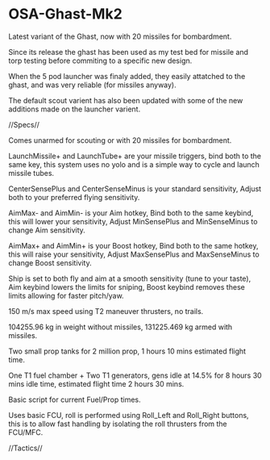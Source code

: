 # OSA-Ghast-Mk2
Latest variant of the Ghast, now with 20 missiles for bombardment.

Since its release the ghast has been used as my test bed for missile and torp testing before commiting to a specific new design.

When the 5 pod launcher was finaly added, they easily attatched to the ghast, and was very reliable (for missiles anyway).

The default scout varient has also been updated with some of the new additions made on the launcher varient.

//Specs//

Comes unarmed for scouting or with 20 missiles for bombardment.

LaunchMissile+ and LaunchTube+ are your missile triggers, bind both to the same key, this system uses no yolo and is a simple way to cycle and launch missile tubes.

CenterSensePlus and CenterSenseMinus is your standard sensitivity, Adjust both to your preferred flying sensitivity.

AimMax- and AimMin- is your Aim hotkey, Bind both to the same keybind, this will lower your sensitivity, Adjust MinSensePlus and MinSenseMinus to change Aim sensitivity.

AimMax+ and AimMin+ is your Boost hotkey, Bind both to the same hotkey, this will raise your sensitivity, Adjust MaxSensePlus and MaxSenseMinus to change Boost sensitivity.

Ship is set to both fly and aim at a smooth sensitivity (tune to your taste), Aim keybind lowers the limits for sniping, Boost keybind removes these limits allowing for faster pitch/yaw.

150 m/s max speed using T2 maneuver thrusters, no trails.

104255.96 kg in weight without missiles, 131225.469 kg armed with missiles.

Two small prop tanks for 2 million prop, 1 hours 10 mins estimated flight time.

One T1 fuel chamber + Two T1 generators, gens idle at 14.5% for 8 hours 30 mins idle time, estimated flight time 2 hours 30 mins.

Basic script for current Fuel/Prop times.

Uses basic FCU, roll is performed using Roll_Left and Roll_Right buttons, this is to allow fast handling by isolating the roll thrusters from the FCU/MFC.

//Tactics//



